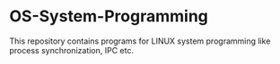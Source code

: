 # OS-System-Programming

This repository contains programs for LINUX system programming like process synchronization, IPC etc.
